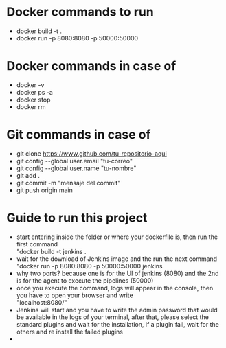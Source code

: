 # Docker commands to run <br>
- docker build -t <containerName> . <br>
- docker run -p 8080:8080 -p 50000:50000 <containerName> <br>

# Docker commands in case of
- docker -v <br>
- docker ps -a <br>
- docker stop <containerId> <br>
- docker rm <containerId> <br>

# Git commands in case of <br>
- git clone https://www.github.com/tu-repositorio-aqui <br>
- git config --global user.email "tu-correo" <br>
- git config --global user.name "tu-nombre" <br>
- git add . <br>
- git commit -m "mensaje del commit" <br>
- git push origin main <br>


# Guide to run this project

- start entering inside the folder or where your dockerfile is, then run the first command <br>
    "docker build -t jenkins . <br>
- wait for the download of Jenkins image and the run the next command <br>
    "docker run -p 8080:8080 -p 50000:50000 jenkins <br>
- why two ports? because one is for the UI of jenkins (8080) and the 2nd is for the agent to execute the pipelines (50000) <br>
- once you execute the command, logs will appear in the console, then you have to open your browser and write <br>
    "localhost:8080/" <br>
- Jenkins will start and you have to write the admin password that would be available in the logs of your terminal, after that, please select the standard plugins and wait for the installation, if a plugin fail, wait for the others and re install the failed plugins <br>
- 
